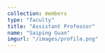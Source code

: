 ```yaml
---
collection: members
type: "faculty"
title: "Assistant Professor"
name: "Saiping Guan"
imgurl: "/images/profile.png"
---
```

